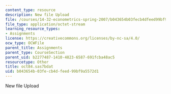 ```yaml
---
content_type: resource
description: New file Upload
file: /courses/14-32-econometrics-spring-2007/b043654b03fecb4dfeed99bf9a5572d1_oct84.sas7bdat
file_type: application/octet-stream
learning_resource_types:
- Assignments
license: https://creativecommons.org/licenses/by-nc-sa/4.0/
ocw_type: OCWFile
parent_title: Assignments
parent_type: CourseSection
parent_uid: b2277487-1410-4823-6587-691fcba48ac5
resourcetype: Other
title: oct84.sas7bdat
uid: b043654b-03fe-cb4d-feed-99bf9a5572d1
---
```

New file Upload